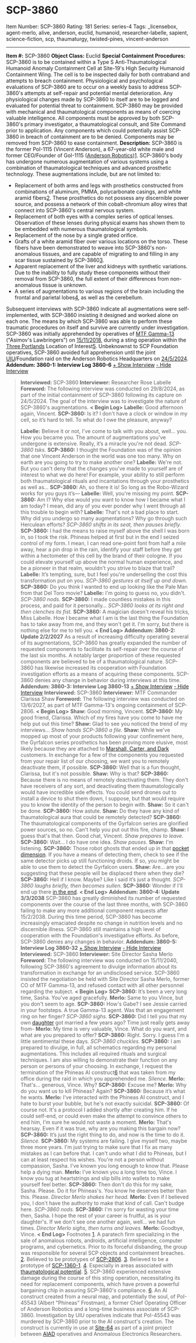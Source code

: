 # SCP-3860
Item Number: SCP-3860
Rating: 181
Series: series-4
Tags: _licensebox, agent-merlo, alive, anderson, euclid, humanoid, researcher-labelle, sapient, science-fiction, scp, thaumaturgy, twisted-pines, vincent-anderson

---

**Item #:** SCP-3860
**Object Class:** Euclid
**Special Containment Procedures:** SCP-3860 is to be contained within a Type S Anti-Thaumatological Humanoid Anomaly Containment Cell at Site-19's High Security Humanoid Containment Wing. The cell is to be inspected daily for both contraband and attempts to breach containment. Physiological and psychological evaluations of SCP-3860 are to occur on a weekly basis to address SCP-3860's attempts at self-repair and potential mental deterioration. Any physiological changes made by SCP-3860 to itself are to be logged and evaluated for potential threat to containment.
SCP-3860 may be provided with mechanical and thaumatological components as means of coercing valuable intelligence. All components must be approved by both SCP-3860's primary investigator, a thaumatological consult, and Site Command prior to application. Any components which could potentially assist SCP-3860 in breach of containment are to be denied. Components may be removed from SCP-3860 to ease containment.
**Description:** SCP-3860 is the former PoI-1115 (Vincent Anderson), a 67-year-old white male and former CEO/Founder of GoI-1115 ([Anderson Robotics](/anderson-robotics-hub))[1](javascript:;). SCP-3860's body has undergone numerous augmentation of various systems using a combination of thaumatological techniques and advanced prosthetic technology. These augmentations include, but are not limited to:
  * Replacement of both arms and legs with prosthetics constructed from combinations of aluminum, PMMA, polycarbonate casings, and white aramid fibers[2](javascript:;). These prosthetics do not possess any discernible power source, and possess a network of thin cobalt-chromium alloy wires that connect into SCP-3860's central nervous system.
  * Replacement of both eyes with a complex series of optical lenses. Observation of these lenses during physical exams has shown them to be embedded with numerous thaumatological symbols.
  * Replacement of the nose by a single grated orifice.
  * Grafts of a white aramid fiber over various locations on the torso. These fibers have been demonstrated to weave into SCP-3860's non-anomalous tissues, and are capable of migrating to and filling in any scar tissue sustained by SCP-3860[3](javascript:;).
  * Apparent replacement of the liver and kidneys with synthetic variations. Due to the inability to fully study these components without their removal from SCP-3860, the full extent of their differences from non-anomalous tissue is unknown.
  * A series of augmentations to various regions of the brain including the frontal and parietal lobes[4](javascript:;), as well as the cerebellum.

Subsequent interviews with SCP-3860 indicate all augmentations were self-implemented, with SCP-3860 insisting it designed and worked alone on each one. The means by which SCP-3860 was able to perform these traumatic procedures on itself and survive are currently under investigation.
SCP-3860 was initially apprehended by operatives of [MTF Gamma-13](/task-forces#gamma-13) ("Asimov's Lawbringers") on [15/11/2018](/austringers), during a sting operation within the [Three Portlands](/three-portlands-hub) Location of Interest[5](javascript:;). Unbeknownst to SCP Foundation operatives, SCP-3860 avoided full apprehension until the joint [UIU](/unusual-incidents-unit-hub)/Foundation raid on the Anderson Robotics Headquarters on [24/5/2024](/the-blackbird-and-the-falcon).
**Addendum: 3860-1: Interview Log 3860-6**
[\+ Show Interview](javascript:;)
[\- Hide Interview](javascript:;)
> **Interviewed:** SCP-3860
> **Interviewer:** Researcher Rose Labelle
> **Foreword:** The following interview was conducted on 29/8/2024, as part of the initial containment of SCP-3860 following its capture on 24/5/2024. The goal of the interview was to investigate the nature of SCP-3860's augmentations.
> **< Begin Log>**
> **Labelle:** Good afternoon again, Vincent.
> **SCP-3860:** Is it? I don't have a clock or window in my cell, so it’s hard to tell. To what do I owe the pleasure, anyway?  
>    
>  **Labelle:** Believe it or not, I've come to talk with you about, well… you. How you became you. The amount of augmentations you've undergone is extensive. Really, it’s a miracle you're not dead.
> _SCP-3860 tsks._
> **SCP-3860:** I thought the Foundation was of the opinion that one Vincent Anderson in the world was one too many. Why on earth are you going to try to make another one?
> **Labelle:** We're not. But you can't deny that the changes you've made to yourself are of interest to what we do here! For example, your ability to still perform both thaumatological rituals and incantations through your prosthetics as well as…
> **SCP-3860:** Ah, so there it is! So long as the Robo-Wizard works for you guys it’s—
> **Labelle:** Well, you're missing my point.
> **SCP-3860:** Am I? Why else would you want to know how I became what I am today? I mean, did any of you ever ponder why I went through all this trouble to begin with?
> **Labelle:** That's not a bad place to start. Why did you undergo so many augmentations? Why go through such Herculean efforts?
> _SCP-3860 shifts in its seat, then pauses briefly._
> **SCP-3860:** I had the means to raise myself above the shell I was born in, so I took the risk. Phineas helped at first but in the end I seized control of my form. I mean, I can read one-point font from half a mile away, hear a pin drop in the rain, identify your staff before they get within a hectometer of this cell by the brand of their cologne. If you could elevate yourself up above the normal human experience, and be a pioneer in that realm, wouldn't you strive to blaze that trail?
> **Labelle:** It’s tempting, sure, but I feel you're underselling the cost this transformation put on you.
> _SCP-3860 gestures at itself up and down._
> **SCP-3860:** Do you think I wanted to end up looking like the Pale Man from that Del Toro movie?
> **Labelle:** I'm going to guess no, you didn't.
> _SCP-3860 nods._
> **SCP-3860:** I made countless mistakes in this process, and paid for it personally…
> _SCP-3860 looks at its right and then clenches its fist._
> **SCP-3860:** A magician doesn't reveal his tricks, Miss Labelle. How I became what I am is the last thing the Foundation has to take away from me, and they won't get it. I'm sorry, but there is nothing else for me to tell you.
> **< End Log>**
**Addendum: 3860-2: Update 2/2/2027**
As a result of increasing difficulty operating several of its augmentations, SCP-3860 has greatly expanded the number of requested components to facilitate its self-repair over the course of the last six months. A notably larger proportion of these requested components are believed to be of a thaumatological nature. SCP-3860 has likewise increased its cooperation with Foundation investigation efforts as a means of acquiring these components. SCP-3860 denies any change in behavior during interviews at this time.
**Addendum: 3860-3: Interview Log 3860-13**
[\+ Show Interview](javascript:;)
[\- Hide Interview](javascript:;)
> **Interviewed:** SCP-3860
> **Interviewer:** MTF Commander Clarissa Shaw
> **Foreword:** The following interview was conducted on 13/6/2027, as part of MTF Gamma-13's ongoing containment of SCP-2806.
> **< Begin Log>**
> **Shaw:** Good morning, Vincent.
> **SCP-3860:** My good friend, Clarissa. Which of my fires have you come to have me help put out this time?
> **Shaw:** Glad to see you noticed the trend of my interviews…
> _Shaw hands SCP-3860 a file._
> **Shaw:** While we've mopped up most of your products following your confinement here, the Gyrfalcon series prosthetics has been proving more elusive, most likely because they are attached to [Marshall, Carter, and Dark](/marshall-carter-and-dark-hub) customers. In exchange for a few of the components you requested from your repair list of our choosing, we want you to remotely deactivate them, if possible.
> **SCP-3860:** Well that is a fun thought, Clarissa, but it's not possible.
> **Shaw:** Why is that?
> **SCP-3860:** Because there is no means of remotely deactivating them. They don't have receivers of any sort, and deactivating them thaumatologically would have incredible side effects. You could send drones out to install a device to shut them down, I suppose, but that would require you to know the identity of the person to begin with.
> **Shaw:** So it can't be done.
> **SCP-3860:** How astute.
> **Shaw:** Do they have any kind of thaumatological aura that could be remotely detected?
> **SCP-3860:** The thaumatological components of the Gyrfalcon series are glorified power sources, so no. Can't help you put out this fire, champ.
> **Shaw:** I guess that's that then. Good chat, Vincent.
> _Shaw prepares to leave._
> **SCP-3860:** Wait… I do have one idea.
> _Shaw pauses._
> **Shaw:** I'm listening.
> **SCP-3860:** Those robot ghosts that ended up in that [pocket dimension](/scp-3560). If you have a means of detecting them, check to see if the same detector picks up still functioning droids. If so, you might be able to use them to detect the Gyrfalcon users.
> **Shaw:** Are… are you suggesting that these people will be displaced there when they die?
> **SCP-3860:** Hell if I know. Maybe? Like I said it’s just a thought.
> _SCP-3860 laughs briefly, then becomes sullen._
> **SCP-3860:** Wonder if I'll end up there [in the end](/anderson-the-alternative).
> **< End Log>**
**Addendum: 3860-4: Update 3/3/2038**
SCP-3860 has greatly diminished its number of requested components over the course of the last three months, with SCP-3860 failing to make any more additional component requests after 15/2/2038. During this time period, SCP-3860 has become increasingly emaciated despite no change in nutrition levels and no discernible illness. SCP-3860 still maintains a high level of cooperation with the Foundation's investigative efforts. As before, SCP-3860 denies any changes in behavior.
**Addendum: 3860-5: Interview Log 3860-32**
[\+ Show Interview](javascript:;)
[\- Hide Interview](javascript:;)
> **Interviewed:** SCP-3860
> **Interviewer:** Site Director Sasha Merlo
> **Foreword:** The following interview was conducted on 15/11/2040, following SCP-3860's agreement to divulge information about its transformation in exchange for an undisclosed service. SCP-3860 insisted the negotiation be held with Site Director Sasha Merlo, former CO of MTF Gamma-13, and refused contact with all other personnel regarding the subject.
> **< Begin Log>**
> **SCP-3860:** It’s been a very long time, Sasha. You've aged gracefully.
> **Merlo:** Same to you Vince, but you don't seem to age.
> **SCP-3860:** How's Gabe? I see Jessie carried in your footsteps. A true Gamma-13 agent. Was that an engagement ring on her finger?
> _SCP-3860 sighs._
> **SCP-3860:** Did I tell you that my own [daughter](/priorities) got married a few years ago? Time just really gets away from-
> **Merlo:** My time is very valuable, Vince. What do you want, and what are you prepared to offer?
> **SCP-3860:** Right. Sorry. I guess I'm a little sentimental these days.
> _SCP-3860 chuckles._
> **SCP-3860:** I am prepared to divulge, in full, all schematics regarding my personal augmentations. This includes all required rituals and surgical techniques. I am also willing to demonstrate their function on any person or persons of your choosing. In exchange, I request the termination of the Phineas AI construct[6](javascript:;) that was taken from my office during the raid in which you apprehended me.
> _Silence._
> **Merlo:** That's… generous, Vince. Why?
> **SCP-3860:** Excuse me?
> **Merlo:** Why do you want us to kill Phineas? Again?
> **SCP-3860:** Because it’s what he wants.
> **Merlo:** I've interacted with the Phineas AI construct, and I hate to burst your bubble, but he's not exactly suicidal.
> **SCP-3860:** Of course not. It's a protocol I added shortly after creating him. If he could self-end, or could even make the attempt to convince others to end him, I'm sure he would not waste a moment.
> **Merlo:** That's hearsay. Even if it was true, why are you making this bargain now?
> **SCP-3860:** It’s just the right thing to do, and now is the time to do it.
> _Silence._
> **SCP-3860:** My systems are failing. I give myself two, maybe three more years. I'm just trying to make sure that I fix as many mistakes as I can before that. I can't undo what I did to Phineas, but I can at least respect his wishes. You're not a person without compassion, Sasha. I've known you long enough to know that. Please help a dying man.
> **Merlo:** I've known you a long time too, Vince. I know you tug at heartstrings and slip bills into wallets to make yourself feel better.
> **SCP-3860:** Then don't do this for my sake, Sasha. Please. Do it for Phineas's. You know he deserves better than this. Please.
> _Director Merlo shakes her head._
> **Merlo:** Even if I believed you, I don't have the authority to make that kind of call. Can't budge here.
> _SCP-3860 nods._
> **SCP-3860:** I'm sorry for wasting your time then, Sasha. I hope the rest of your career is fruitful, as is your daughter's. If we don't see one another again, well… we had fun times.
> _Director Merlo sighs, then turns and leaves._
> **Merlo:** Goodbye, Vince.
> **< End Log>**
Footnotes
[1](javascript:;). A paratech firm specializing in the sale of anomalous robots, androids, artificial intelligence, computer programs, and cybernetics. Prior to its forceful disbanding, the group was responsible for several SCP objects and containment breaches.
[2](javascript:;). Believed to be prototypes of [SCP-2806](/scp-2806).
[3](javascript:;). Believed to be a prototype of [SCP-1360-1](/scp-1360).
[4](javascript:;). Especially in areas associated with [thaumatological potential](/another-goddamn-magic-system).
[5](javascript:;). SCP-3860 experienced extensive damage during the course of this sting operation, necessitating its need for replacement components, which have proven a powerful bargaining chip in assuring SCP-3860's compliance.
[6](javascript:;). An AI construct created from a neural map, and potentially the soul, of PoI-45543 (Albert "Phineas" Frostman), a former Chief Operating Officer of Anderson Robotics and a long-time business associate of SCP-3860. Investigation by UIU operatives indicate that PoI-45543 was murdered by SCP-3860 prior to the AI construct's creation. The construct is currently in use at [Site-64](/secure-facility-dossier-site-64) as part of a joint project between [AIAD](/aiad-homescreen) operatives and Anomalous Electronics Researchers.